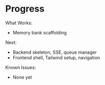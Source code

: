 # Progress

What Works:
- Memory bank scaffolding

Next:
- Backend skeleton, SSE, queue manager
- Frontend shell, Tailwind setup, navigation

Known Issues:
- None yet
